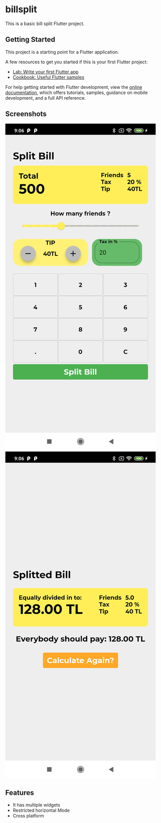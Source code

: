 # billsplit

This is a basic bill split Flutter project. 

## Getting Started

This project is a starting point for a Flutter application.

A few resources to get you started if this is your first Flutter project:

- [Lab: Write your first Flutter app](https://docs.flutter.dev/get-started/codelab)
- [Cookbook: Useful Flutter samples](https://docs.flutter.dev/cookbook)

For help getting started with Flutter development, view the
[online documentation](https://docs.flutter.dev/), which offers tutorials,
samples, guidance on mobile development, and a full API reference.
## Screenshots

![Dashboard](https://github.com/dafidakk/billsplit/blob/main/split%20bill%20dash%20board.jpg)
![Result Screen](https://github.com/dafidakk/billsplit/blob/main/bill%20splitted.jpg)



## Features

- It has multiple widgets
- Restricted horizontal Mode 
- Cross platform

